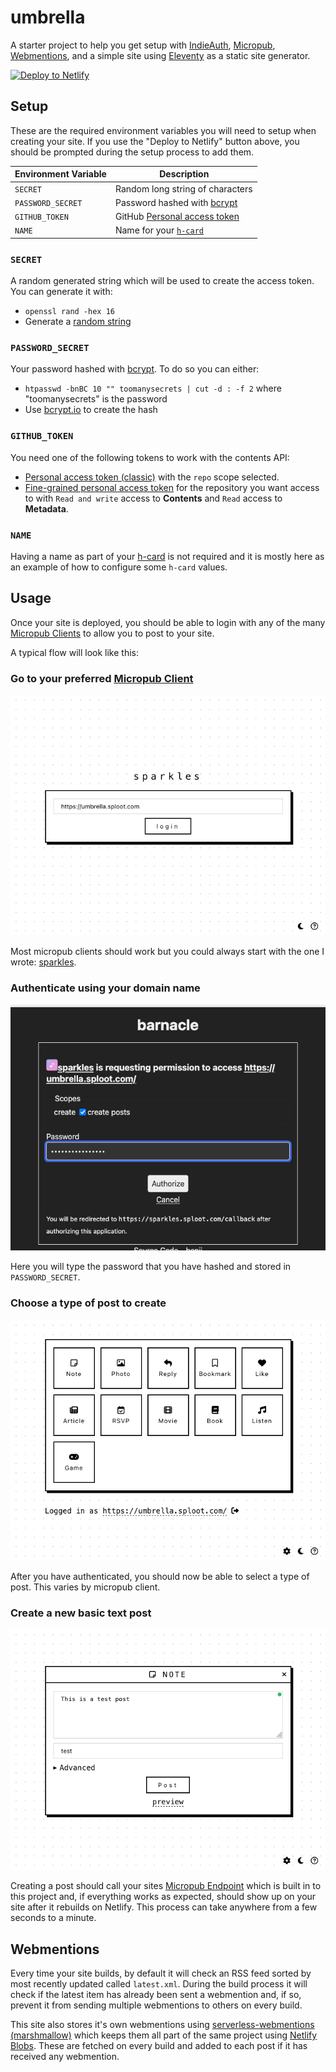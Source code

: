 # umbrella

A starter project to help you get setup with [IndieAuth](https://indieweb.org/IndieAuth),
[Micropub](https://indieweb.org/Micropub), [Webmentions](https://indieweb.org/Webmention),
and a simple site using [Eleventy](https://11ty.dev) as a static site generator.

[![Deploy to Netlify](https://www.netlify.com/img/deploy/button.svg)](https://app.netlify.com/start/deploy?repository=https://github.com/benjifs/umbrella)

## Setup

These are the required environment variables you will need to setup when creating
your site. If you use the "Deploy to Netlify" button above, you should be prompted
during the setup process to add them.

| Environment Variable | Description |
| --- | --- |
| `SECRET` | Random long string of characters |
| `PASSWORD_SECRET` | Password hashed with [bcrypt](https://en.wikipedia.org/wiki/Bcrypt) |
| `GITHUB_TOKEN` | GitHub [Personal access token](https://github.com/benjifs/github-store#setup) |
| `NAME` | Name for your [`h-card`](https://indieweb.org/h-card) |

### `SECRET`
A random generated string which will be used to create the access token. You can generate it with:
- `openssl rand -hex 16`
- Generate a [random string](https://generate-random.org/string-generator)

### `PASSWORD_SECRET`
Your password hashed with [bcrypt](https://en.wikipedia.org/wiki/Bcrypt). To do so you can either:
- `htpasswd -bnBC 10 "" toomanysecrets | cut -d : -f 2` where "toomanysecrets" is the password
- Use [bcrypt.io](https://www.bcrypt.io/) to create the hash

### `GITHUB_TOKEN`
You need one of the following tokens to work with the contents API:
- [Personal access token (classic)](https://docs.github.com/en/authentication/keeping-your-account-and-data-secure/managing-your-personal-access-tokens#creating-a-personal-access-token-classic) with the `repo` scope selected.
- [Fine-grained personal access token](https://docs.github.com/en/authentication/keeping-your-account-and-data-secure/managing-your-personal-access-tokens#creating-a-fine-grained-personal-access-token) for the repository you want access to with `Read and write` access to **Contents** and `Read` access to **Metadata**.

### `NAME`
Having a name as part of your [h-card](https://indieweb.org/h-card) is not required
and it is mostly here as an example of how to configure some `h-card` values.

## Usage

Once your site is deployed, you should be able to login with any of the many [Micropub Clients](https://indieweb.org/Micropub/Clients)
to allow you to post to your site.

A typical flow will look like this:

### Go to your preferred [Micropub Client](https://indieweb.org/Micropub/Clients)
![Screenshot showing the login page for sparkles with the URL umbrella.sploot.com typed in](/docs/1.png)

Most micropub clients should work but you could always start with the one I wrote: [sparkles](https://sparkles.sploot.com).

### Authenticate using your domain name
![Screenshot showing the page of barnacle which is this sites internal IndieAuth server](/docs/2.png)

Here you will type the password that you have hashed and stored in `PASSWORD_SECRET`.

### Choose a type of post to create
![Screenshot of the main dashboard of sparkles showing all the types of post you could create](/docs/3.png)

After you have authenticated, you should now be able to select a type of post. This
varies by micropub client.

### Create a new basic text post
![Screenshot of a test note being created inside the micropub client](/docs/4.png)

Creating a post should call your sites [Micropub Endpoint](https://indieweb.org/Micropub/Servers)
which is built in to this project and, if everything works as expected, should show
up on your site after it rebuilds on Netlify. This process can take anywhere from
a few seconds to a minute.

## Webmentions

Every time your site builds, by default it will check an RSS feed sorted by most
recently updated called `latest.xml`. During the build process it will check if
the latest item has already been sent a webmention and, if so, prevent it from
sending multiple webmentions to others on every build.

This site also stores it's own webmentions using [serverless-webmentions (marshmallow)](https://github.com/benjifs/serverless-webmentions)
which keeps them all part of the same project using [Netlify Blobs](https://docs.netlify.com/build/data-and-storage/netlify-blobs/).
These are fetched on every build and added to each post if it has received any
webmention.
